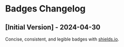 # Badges Changelog

## [Initial Version] - 2024-04-30

Concise, consistent, and legible badges with [shields.io](https://github.com/badges/shields).
